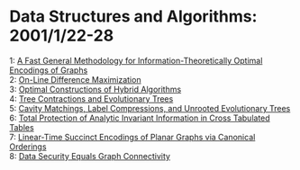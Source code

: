 # Data Structures and Algorithms: 2001/1/22-28  
1: [A Fast General Methodology for Information-Theoretically Optimal  Encodings of Graphs](https://doi.org/10.48550/arXiv.cs/0101021)  
2: [On-Line Difference Maximization](https://doi.org/10.48550/arXiv.cs/0101024)  
3: [Optimal Constructions of Hybrid Algorithms](https://doi.org/10.48550/arXiv.cs/0101028)  
4: [Tree Contractions and Evolutionary Trees](https://doi.org/10.48550/arXiv.cs/0101030)  
5: [Cavity Matchings, Label Compressions, and Unrooted Evolutionary Trees](https://doi.org/10.48550/arXiv.cs/0101031)  
6: [Total Protection of Analytic Invariant Information in Cross Tabulated  Tables](https://doi.org/10.48550/arXiv.cs/0101032)  
7: [Linear-Time Succinct Encodings of Planar Graphs via Canonical Orderings](https://doi.org/10.48550/arXiv.cs/0101033)  
8: [Data Security Equals Graph Connectivity](https://doi.org/10.48550/arXiv.cs/0101034)  